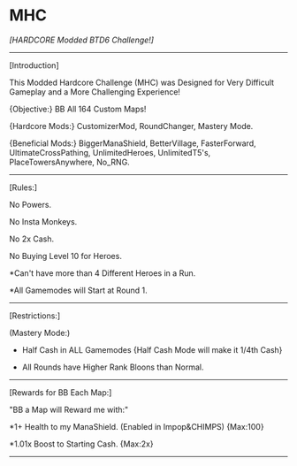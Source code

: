 # MHC
*[HARDCORE Modded BTD6 Challenge!]*

-----

[Introduction]

This Modded Hardcore Challenge (MHC) was Designed for Very Difficult Gameplay and a More Challenging Experience!

{Objective:} BB All 164 Custom Maps!

{Hardcore Mods:} CustomizerMod, RoundChanger, Mastery Mode.

{Beneficial Mods:} BiggerManaShield, BetterVillage, FasterForward, UltimateCrossPathing, UnlimitedHeroes, UnlimitedT5's, PlaceTowersAnywhere, No_RNG.

-----

[Rules:] 

No Powers.

No Insta Monkeys.

No 2x Cash.

No Buying Level 10 for Heroes.

*Can't have more than 4 Different Heroes in a Run.

*All Gamemodes will Start at Round 1.

-----

[Restrictions:]

(Mastery Mode:)

- Half Cash in ALL Gamemodes {Half Cash Mode will make it 1/4th Cash}

- All Rounds have Higher Rank Bloons than Normal.

-----

[Rewards for BB Each Map:]

"BB a Map will Reward me with:"

*1+ Health to my ManaShield. (Enabled in Impop&CHIMPS) {Max:100}

*1.01x Boost to Starting Cash. {Max:2x}

-----



